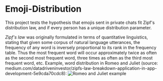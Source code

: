 # Emoji-Distribution
This project tests the hypothesis that emojis sent in private chats fit Zipf's distribution law, and if every person has a unique distribution parameter.

*Zipf's law* was originally formulated in terms of quantitative linguistics, stating that given some corpus of natural language utterances, the frequency of any word is inversely proportional to its rank in the frequency table. Thus the most frequent word will occur approximately twice as often as the second most frequent word, three times as often as the third most frequent word, etc. 
Example, word distribution in Romeo and Juliet (source: medium.com/datadriveninvestor/zipfs-law-breakdown-application-in-app-development-5e9cda70cdc8):
![Romeo and Juliet example](https://github.com/Dunja-Kristina/Emoji-Distribution/blob/07c323719163a43955184ba9e5d903a0b09effed/zipfsLawGraph.png?raw=true)
